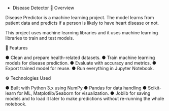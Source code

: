 - Disease Detector 📌 Overview

Disease Predictor is a machine learning project. The model learns from patient data and predicts if a person is likely to have heart disease or not.

This project uses machine learning libraries and it uses machine learning libraries to train and test models.

🚀 Features

● Clean and prepare health-related datasets.
● Train machine learning models for disease prediction.
● Evaluate with accuracy and metrics.
● Export trained model for reuse.
● Run everything in Jupyter Notebook.

⚙️ Technologies Used 

● Built with Python 3.x using NumPy
● Pandas for data handling 
● Scikit-learn for ML, Matplotlib/Seaborn for visualization.
● Joblib for saving models and to load it later to make predictions without re-running the whole notebook.

